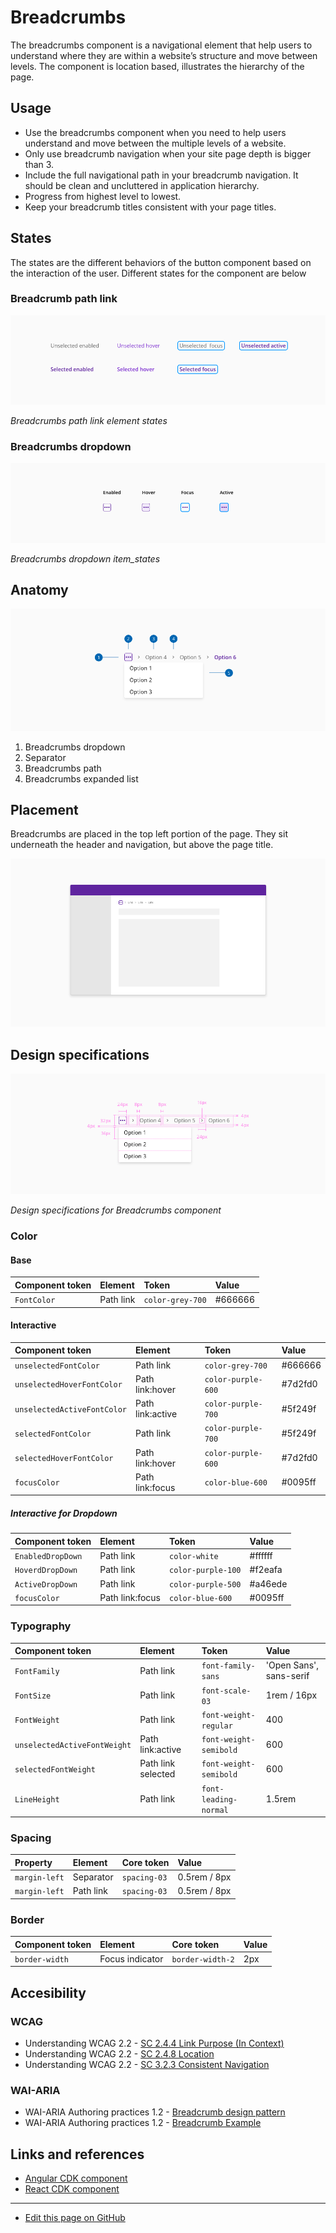 # Breadcrumbs

The breadcrumbs component is a navigational element that help users to understand where they are within a website’s structure and move between levels. The component is location based, illustrates the hierarchy of the page.


## Usage

- Use the breadcrumbs component when you need to help users understand and move between the multiple levels of a website.
- Only use breadcrumb navigation when your site page depth is bigger than 3. 
- Include the full navigational path in your breadcrumb navigation. It should be clean and uncluttered in application hierarchy.
- Progress from highest level to lowest.
- Keep your breadcrumb titles consistent with your page titles.


## States

The states are the different behaviors of the button component based on the interaction of the user.
Different states for the component are below

### Breadcrumb path link
![Breadcrumbs path link element states](images/breadcrumbs_states.png "Breadcrumbs component states")

_Breadcrumbs path link element states_


### Breadcrumbs dropdown
![Breadcrumbs dropdown item_states](images/breadcrumbs_states_dropdown.png "Breadcrumbs component breadcrumbs_states_dropdown")

_Breadcrumbs dropdown item_states_


## Anatomy

![Example of the breadcrumbs component anatomy](images/breadcrumbs_anatomy.png "Example of the breadcrumbs component anatomy")

1. Breadcrumbs dropdown
2. Separator
3. Breadcrumbs path
4. Breadcrumbs expanded list

## Placement

Breadcrumbs are placed in the top left portion of the page. They sit underneath the header and navigation, but above the page title.

![Image example of the placement in layout](images/breadcrumbs_placement.png "Image example of the placement in layout")



## Design specifications

![Design specifications for Breadcrumbs component](images/breadcrumbs_specs.png "Design specifications for Breadcrumbs component")

_Design specifications for Breadcrumbs component_

### Color
 
#### Base

| Component token                     | Element                     | Token                       | Value       |
| :---------------------------------- | :-------------------------- | :-------------------------- | :---------- |
| `FontColor`                         | Path link                   | `color-grey-700`            | #666666     | 



 #### Interactive

| Component token                      | Element                     | Token                       | Value       |
| :----------------------------------- | :-------------------------- | :-------------------------- | :---------- |
| `unselectedFontColor`                | Path link                   | `color-grey-700`            | #666666     | 
| `unselectedHoverFontColor`           | Path link:hover             | `color-purple-600`          | #7d2fd0     | 
| `unselectedActiveFontColor`          | Path link:active            | `color-purple-700`          | #5f249f     | 
| `selectedFontColor`                  | Path link                   | `color-purple-700`          | #5f249f     | 
| `selectedHoverFontColor`             | Path link:hover             | `color-purple-600`          | #7d2fd0     |  
| `focusColor`                         | Path link:focus             | `color-blue-600`            | #0095ff     | 

<!--
#### On Dark
##### Base

| Component token                     | Element                     | Token                       | Value       |
| :---------------------------------- | :-------------------------- | :-------------------------- | :---------- |
| `fontColorOnDark`                   | Path link                   | `color-white`               | #ffffff     | 



 ##### Interactive for Text

| Component token                      | Element                     | Token                       | Value       |
| :----------------------------------- | :-------------------------- | :-------------------------- | :---------- |
| `unselectedFontColorOnDark`          | Path link                   | `color-white`               | #ffffff     | 
| `unselectedHoverFontColorOnDark`     | Path link:hover             | `color-purple-300`          | #cbacec     | 
| `unselectedActiveFontColorOnDark`    | Path link:active            | `color-purple-500`          | #a46ede     | 
| `selectedFontColorOnDark`            | Path link                   | `color-purple-500`          | #a46ede     | 
| `selectedHoverFontColorOnDark`       | Path link:hover             | `color-purple-300`          | #cbacec     |   
| `focusColorOnDark`                   | Path link:focus             | `color-blue-600`            | #0095ff     | 

-->

##### Interactive for Dropdown

| Component token                      | Element                     | Token                       | Value       |
| :----------------------------------- | :-------------------------- | :-------------------------- | :---------- |
| `EnabledDropDown`                    | Path link                   |  `color-white`              | #ffffff     | 
| `HoverdDropDown`                     | Path link                   |  `color-purple-100`         | #f2eafa     | 
| `ActiveDropDown`                     | Path link                   |  `color-purple-500`         | #a46ede     |
| `focusColor`                         | Path link:focus             |  `color-blue-600`           | #0095ff     | 



### Typography

| Component token                      | Element                     | Token                       | Value       |
| :----------------------------------- | :-------------------------- | :-------------------------- | :---------------------- |
| `FontFamily`                         | Path link                   | `font-family-sans`          | 'Open Sans', sans-serif | 
| `FontSize`                           | Path link                   | `font-scale-03`             | 1rem / 16px             | 
| `FontWeight`                         | Path link                   | `font-weight-regular`       | 400                     |  
| `unselectedActiveFontWeight`         | Path link:active            | `font-weight-semibold`      | 600                     | 
| `selectedFontWeight`                 | Path link selected          | `font-weight-semibold`      | 600                     | 
| `LineHeight`                         | Path link                   | `font-leading-normal`       | 1.5rem                  | 


### Spacing

| Property                          | Element             | Core token      | Value                     |
| :-------------------------------- | :------------------ | :-------------- | :------------------------ |
| `margin-left`                     | Separator           | `spacing-03`    | 0.5rem / 8px              |
| `margin-left`                     | Path link           | `spacing-03`    | 0.5rem / 8px              |


### Border


| Component token    | Element            | Core token          | Value     |
| :----------------- | :----------------- | :------------------ | --------- |
| `border-width`     | Focus indicator    | `border-width-2`    | 2px       |


## Accesibility

### WCAG 

* Understanding WCAG 2.2 - [SC 2.4.4 Link Purpose (In Context)](https://www.w3.org/WAI/WCAG22/Understanding/link-purpose-in-context)
* Understanding WCAG 2.2 - [SC 2.4.8 Location](https://www.w3.org/WAI/WCAG22/Understanding/location.html)
* Understanding WCAG 2.2 - [SC 3.2.3 Consistent Navigation](https://www.w3.org/WAI/WCAG22/Understanding/consistent-navigation)

### WAI-ARIA

* WAI-ARIA Authoring practices 1.2 - [Breadcrumb design pattern](https://www.w3.org/TR/wai-aria-practices-1.2/#breadcrumb)
* WAI-ARIA Authoring practices 1.2 - [Breadcrumb Example](https://www.w3.org/TR/wai-aria-practices-1.2/examples/breadcrumb/index.html)


## Links and references

* [Angular CDK component](url)
* [React CDK component](url)

____________________________________________________________

* [Edit this page on GitHub](url)

